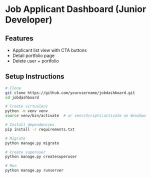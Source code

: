 # Job Applicant Dashboard (Junior Developer)

## Features
- Applicant list view with CTA buttons
- Detail portfolio page
- Delete user + portfolio

## Setup Instructions

```bash
# Clone
git clone https://github.com/yourusername/jobdashboard.git
cd jobdashboard

# Create virtualenv
python -m venv venv
source venv/bin/activate  # or venv\Scripts\activate on Windows

# Install dependencies
pip install -r requirements.txt

# Migrate
python manage.py migrate

# Create superuser
python manage.py createsuperuser

# Run
python manage.py runserver

